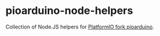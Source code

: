 # pioarduino-node-helpers

Collection of Node.JS helpers for [PlatformIO fork pioarduino](https://github.com/pioarduino).
